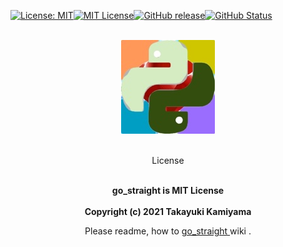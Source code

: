 [![License: MIT](https://img.shields.io/badge/License-MIT-yellow.svg)](https://opensource.org/licenses/MIT)[![MIT
License](http://img.shields.io/badge/license-MIT-blue.svg?style=flat)](
LICENSE)[![GitHub release](https://img.shields.io/github/release/takkii/go_straight.svg?style=flat)](GitHub)[![GitHub Status](https://img.shields.io/github/last-commit/takkii/go_straight.svg?style=flat)](GitHub)

<br />

<div align="center"><img src="https://github.com/takkii/go_straight/blob/main/img/python_ruby.jpg" alt="PythonとRuby" title="logo"></div>

<br />
<div align="center">
<p> License </p>
</div>
<br />
<div align="center">
  <b> go_straight is MIT License </b>
</div>
<br />
<div align="center">
  <b> Copyright (c) 2021 Takayuki Kamiyama </b>
  <p> Please readme, how to <a href="https://github.com/takkii/go_straight/wiki/%E3%81%BE%E3%81%A3%E3%81%99%E3%81%90%E3%81%AE%E4%BB%95%E6%A7%98">go_straight </a>wiki . </p>
</div>
